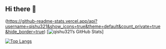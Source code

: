## Hi there 👋

<!--
**qishu321/qishu321** is a ✨ _special_ ✨ repository because its `README.md` (this file) appears on your GitHub profile.

Here are some ideas to get you started:

- 🔭 I’m currently working on ...
- 🌱 I’m currently learning ...
- 👯 I’m looking to collaborate on ...
- 🤔 I’m looking for help with ...
- 💬 Ask me about ...
- 📫 How to reach me: ...
- 😄 Pronouns: ...
- ⚡ Fun fact: ...
-->
<!-- GitHub 统计卡片 -->
(https://github-readme-stats.vercel.app/api?username=qishu321&show_icons=true&theme=default&count_private=true&hide_border=true)
[![qishu321’s GitHub Stats](https://github-readme-stats.vercel.app/api?username=qishu321&show_icons=true&theme=default&count_private=true&hide_border=true)]

<!-- 最常用语言 卡片 -->
[![Top Langs](https://github-readme-stats.vercel.app/api/top-langs/?username=qishu321&layout=compact&theme=default&hide_border=true)](https://github.com/anuraghazra/github-readme-stats)
